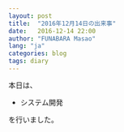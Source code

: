 ```yaml
---
layout: post
title:  "2016年12月14日の出来事"
date:   2016-12-14 22:00
author: "FUNABARA Masao"
lang: "ja"
categories: blog
tags: diary
---
```


本日は、

* システム開発

を行いました。
